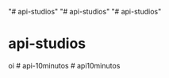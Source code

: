 "# api-studios" 
"# api-studios" 
"# api-studios" 
# api-studios
oi
#   a p i - 1 0 m i n u t o s  
 #   a p i 1 0 m i n u t o s  
 